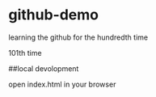 # github-demo
learning the github for the hundredth time

101th time

##local devolopment

open index.html in your browser
